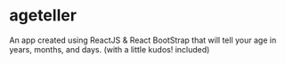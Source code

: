 # ageteller

An app created using ReactJS & React BootStrap that will tell your age in years, months, and days. (with a little kudos! included)
